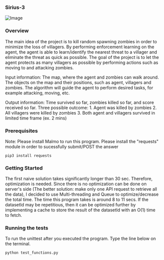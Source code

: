 ### Sirius-3 ###

![Image](Sirius-3/docs/image/img.jpg)

### Overview ###
The main idea of the project is to kill random spawning zombies in order to minimize the loss of villagers. By performing enforcement learning on the agent, the agent is able to learn/identify the nearest threat to a villager and eliminate the threat as quick as possible. The goal of the project is to let the agent protects as many villagers as possible by performing actions such as moving to and attacking zombies.

Input information: The map, where the agent and zombies can walk around. The objects on the map and their positions, such as agent, villagers and zombies. The algorithm will guide the agent to perform desired tasks, for example attacking, moving, etc.

Output information: Time survived so far, zombies killed so far, and score received so far. Three possible outcome: 1. Agent was killed by zombies 2. All villagers were killed by zombies 3. Both agent and villagers survived in limited time frame (ex. 2 mins)

### Prerequisites ###
Note: Please install Malmo to run this program. 
      Please install the "requests" module in order to sucessfully submit/POST the answer
      
    pip3 install requests

### Getting Started ###
The first naive solution takes significantly longer than 30 sec. Therefore, optimization is needed. Since there is no optimization can be done on server's side (The better solution: make only one API request to retrieve all the data), I decided to use Multi-threading and Queue to optimize/decrease the total time. The time this program takes is around 8 to 11 secs. If the datasetId may be repetitious, then it can be optimized further by implementing a cache to store the result of the datasetId with an O(1) time to fetch.

### Running the tests ###
To run the unittest after you executed the program. Type the line below on the terminal.

    python test_functions.py
